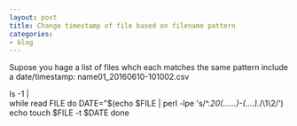 ```yaml
---
layout: post
title: Change timestamp of file based on filename pattern
categories:
- blog
---
```


Supose you hage a list of files whch each matches the same pattern include a date/timestamp:
name01_20160610-101002.csv


   ls -1 |\
   while read FILE 
  do
    DATE="$(echo $FILE | perl -lpe 's/^.*20(......)-(....).*/\1\2/')
    echo touch $FILE -t $DATE
  done

